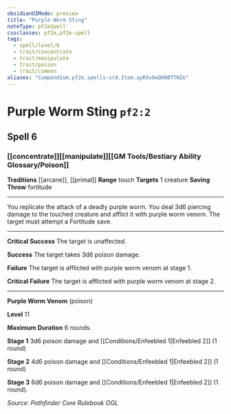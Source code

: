 ```yaml
---
obsidianUIMode: preview
title: "Purple Worm Sting"
noteType: pf2eSpell
cssclasses: pf2e,pf2e-spell
tags:
  - spell/level/6
  - trait/concentrate
  - trait/manipulate
  - trait/poison
  - trait/common
aliases: "Compendium.pf2e.spells-srd.Item.ayRXv0wQH00TTNZe" 
---
```

# Purple Worm Sting  `pf2:2`  
## Spell 6
### [[concentrate]][[manipulate]][[GM Tools/Bestiary Ability Glossary/Poison]]
**Traditions** [[arcane]], [[primal]]
**Range** touch
**Targets** 1 creature
**Saving Throw**  fortitude
* * * 
You replicate the attack of a deadly purple worm. You deal 3d6 piercing damage to the touched creature and afflict it with purple worm venom. The target must attempt a Fortitude save.

* * *

**Critical Success** The target is unaffected.

**Success** The target takes 3d6 poison damage.

**Failure** The target is afflicted with purple worm venom at stage 1.

**Critical Failure** The target is afflicted with purple worm venom at stage 2.

* * *

**Purple Worm Venom** (poison)

**Level** 11

**Maximum Duration** 6 rounds.

**Stage 1** 3d6 poison damage and [[Conditions/Enfeebled 1|Enfeebled 2]] (1 round)

**Stage 2** 4d6 poison damage and [[Conditions/Enfeebled 1|Enfeebled 2]] (1 round)

**Stage 3** 6d6 poison damage and [[Conditions/Enfeebled 1|Enfeebled 2]] (1 round).

*Source: Pathfinder Core Rulebook*
*OGL*